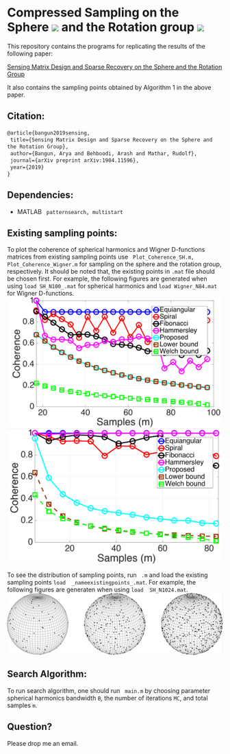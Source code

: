 # Compressed Sampling on the Sphere <img src="https://latex.codecogs.com/gif.latex?\mathbb{S}^2" />  and the Rotation group <img src="https://latex.codecogs.com/gif.latex?\mathrm{SO}(3)" />

This repository contains the programs for replicating the results of the following paper:

[Sensing Matrix Design and Sparse Recovery on the Sphere and the Rotation Group](https://arxiv.org/abs/1904.11596)

It also contains the sampling points obtained by Algorithm 1 in the above paper.

## Citation:
 ```
 @article{bangun2019sensing,
  title={Sensing Matrix Design and Sparse Recovery on the Sphere and the Rotation Group},
  author={Bangun, Arya and Behboodi, Arash and Mathar, Rudolf},
  journal={arXiv preprint arXiv:1904.11596},
  year={2019}
}
 
 ```
 
## Dependencies:
* MATLAB ``` patternsearch, multistart```


## Existing sampling points:

To plot the coherence of spherical harmonics and Wigner D-functions matrices from existing sampling points use ``` Plot_Coherence_SH.m, Plot_Coherence_Wigner.m``` for sampling on the sphere and the rotation group, respectively. It should be noted that, the existing points in ``` .mat ``` file should be chosen first.
For example, the following figures are generated when using ```load SH_N100_.mat``` for spherical harmonics and  ```load Wigner_N84.mat``` for Wigner D-functions.
![Coherence Spherical Harmonic Matrices](/Figures/Coherence_SH.png "Coherence Spherical Harmonic Matrices")
![Coherence Wigner D-functions Matrices](/Figures/Coherence_Wigner.png "Coherence Wigner D-functions Matrices")

To see the distribution of sampling points, run ``` .m``` and load the existing sampling points  ```load  _nameexistingpoints_.mat```.
For example, the following figures are generaten when using  ```load  SH_N1024.mat```.
![Sampling points](Figures/samplingpoints.png ) 

## Search Algorithm:

To run search algorithm, one should run ``` main.m``` by choosing parameter spherical harmonics bandwidth ```B```, the number of iterations ```MC```, and total samples ```m```.


## Question?

Please drop me an email.
